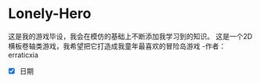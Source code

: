 # Lonely-Hero
这是我的游戏毕设，我会在模仿的基础上不断添加我学习到的知识。
这是一个2D横板卷轴类游戏，我希望把它打造成我童年最喜欢的冒险岛游戏
-作者：erraticxia
-[x] 日期
